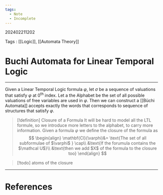 ```yaml
---
tags:
  - Note
  - Incomplete
---
```

202402211202

Tags : [[Logic]], [[Automata Theory]]
# Buchi Automata for Linear Temporal Logic
---
Given a Linear Temporal Logic formula $\varphi$, let $\sigma$ be a sequence of valuations that satisfy $\varphi$ at $0^{\text{th}}$ index.
Let a the Alphabet be the set of all possible valuations of free variables are used in $\varphi$.
Then we can construct a [[Büchi Automata]] accepts exactly the words that corresponds to sequence of structures that satisfy $\varphi$.

>[!definition] Closure of a Formula
>It will be hard to model all the LTL formule, so we introduce more letters to the alphabet, to carry more information. Given a formula $\varphi$ we define the closure of the formula as
>$$
>\begin{align}
>\mathbf{Cl}(\varphi)&= \text{The set of all subformulae of $\varphi$
} \cap\\ &\text{If the forumula contains the $\mathcal U$}\\ &\text{then we add $X$ of the formula to the closure too} 
>\end{align}
>$$

>[!todo] atoms of the closure



---
# References
